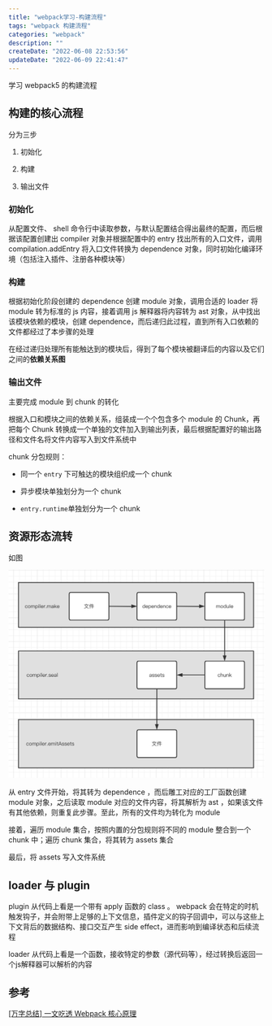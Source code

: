 ```yaml
---
title: "webpack学习-构建流程"
tags: "webpack 构建流程"
categories: "webpack"
description: ""
createDate: "2022-06-08 22:53:56"
updateDate: "2022-06-09 22:41:47"
---
```


学习 webpack5 的构建流程

## 构建的核心流程

分为三步

1. 初始化

2. 构建

3. 输出文件

### 初始化

从配置文件、 shell 命令行中读取参数，与默认配置结合得出最终的配置，而后根据该配置创建出 compiler 对象并根据配置中的 entry 找出所有的入口文件，调用 compilation.addEntry 将入口文件转换为 dependence 对象，同时初始化编译环境（包括注入插件、注册各种模块等）

### 构建

根据初始化阶段创建的 dependence 创建 module 对象，调用合适的 loader 将 module 转为标准的 js 内容，接着调用 js 解释器将内容转为 ast 对象，从中找出该模块依赖的模块，创建 dependence，而后递归此过程，直到所有入口依赖的文件都经过了本步骤的处理

在经过递归处理所有能触达到的模块后，得到了每个模块被翻译后的内容以及它们之间的**依赖关系图**

### 输出文件

主要完成 module 到 chunk 的转化

根据入口和模块之间的依赖关系，组装成一个个包含多个 module 的 Chunk，再把每个 Chunk 转换成一个单独的文件加入到输出列表，最后根据配置好的输出路径和文件名将文件内容写入到文件系统中

chunk 分包规则：

- 同一个 `entry` 下可触达的模块组织成一个 chunk

- 异步模块单独划分为一个 chunk

- `entry.runtime`单独划分为一个 chunk

## 资源形态流转

如图

![webpack 资源形态流转](/img/webpack-core-0.png)

从 entry 文件开始，将其转为 dependence ，而后雕工对应的工厂函数创建 module 对象，之后读取 module 对应的文件内容，将其解析为 ast ，如果该文件有其他依赖，则重复此步骤。至此，所有的文件均为转化为 module

接着，遍历 module 集合，按照内置的分包规则将不同的 module 整合到一个 chunk 中；遍历 chunk 集合，将其转为 assets 集合

最后，将 assets 写入文件系统

## loader 与 plugin

plugin 从代码上看是一个带有 apply 函数的 class 。 webpack 会在特定的时机触发钩子，并会附带上足够的上下文信息，插件定义的钩子回调中，可以与这些上下文背后的数据结构、接口交互产生 side effect，进而影响到编译状态和后续流程

loader 从代码上看是一个函数，接收特定的参数（源代码等），经过转换后返回一个js解释器可以解析的内容

## 参考

[[万字总结] 一文吃透 Webpack 核心原理](https://mp.weixin.qq.com/s/SbJNbSVzSPSKBe2YStn2Zw)

